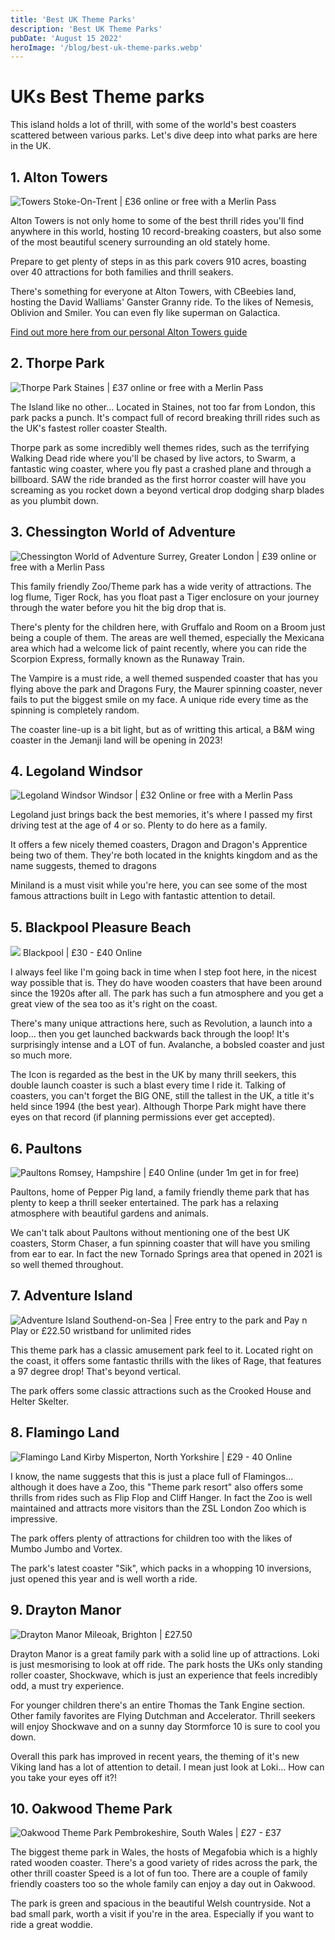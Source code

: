 ```yaml
---
title: 'Best UK Theme Parks'
description: 'Best UK Theme Parks'
pubDate: 'August 15 2022'
heroImage: '/blog/best-uk-theme-parks.webp'
---
```


# UKs Best Theme parks

This island holds a lot of thrill, with some of the world's best coasters scattered between various parks. Let's dive deep into what parks are here in the UK.

## 1. Alton Towers

![Towers](/blog/best-uk-theme-parks.webp)
Stoke-On-Trent | £36 online or free with a Merlin Pass

Alton Towers is not only home to some of the best thrill rides you'll find anywhere in this world, hosting 10 record-breaking coasters, but also some of the most beautiful scenery surrounding an old stately home.

Prepare to get plenty of steps in as this park covers 910 acres, boasting over 40 attractions for both families and thrill seakers.

There's something for everyone at Alton Towers, with CBeebies land, hosting the David Walliams' Ganster Granny ride. To the likes of Nemesis, Oblivion and Smiler. You can even fly like superman on Galactica.

[Find out more here from our personal Alton Towers guide](/posts/alton-towers)

## 2. Thorpe Park

![Thorpe Park](/blog/theme-parks/thorpe-park/stealth.webp)
Staines | £37 online or free with a Merlin Pass

The Island like no other... Located in Staines, not too far from London, this park packs a punch. It's compact full of record breaking thrill rides such as the UK's fastest roller coaster Stealth.

Thorpe park as some incredibly well themes rides, such as the terrifying Walking Dead ride where you'll be chased by live actors, to Swarm, a fantastic wing coaster, where you fly past a crashed plane and through a billboard. SAW the ride branded as the first horror coaster will have you screaming as you rocket down a beyond vertical drop dodging sharp blades as you plumbit down.

## 3. Chessington World of Adventure

![Chessington World of Adventure](/blog/theme-parks/chessington/crock-drop-img.webp)
Surrey, Greater London | £39 online or free with a Merlin Pass

This family friendly Zoo/Theme park has a wide verity of attractions. The log flume, Tiger Rock, has you float past a Tiger enclosure on your journey through the water before you hit the big drop that is.

There's plenty for the children here, with Gruffalo and Room on a Broom just being a couple of them. The areas are well themed, especially the Mexicana area which had a welcome lick of paint recently, where you can ride the Scorpion Express, formally known as the Runaway Train.

The Vampire is a must ride, a well themed suspended coaster that has you flying above the park and Dragons Fury, the Maurer spinning coaster, never fails to put the biggest smile on my face. A unique ride every time as the spinning is completely random.

The coaster line-up is a bit light, but as of writting this artical, a B&M wing coaster in the Jemanji land will be opening in 2023!

## 4. Legoland Windsor

![Legoland Windsor](/blog/theme-parks/legoland-windsor.webp)
Windsor | £32 Online or free with a Merlin Pass

Legoland just brings back the best memories, it's where I passed my first driving test at the age of 4 or so. Plenty to do here as a family.

It offers a few nicely themed coasters, Dragon and Dragon's Apprentice being two of them. They're both located in the knights kingdom and as the name suggests, themed to dragons

Miniland is a must visit while you're here, you can see some of the most famous attractions built in Lego with fantastic attention to detail.

## 5. Blackpool Pleasure Beach

![](/blog/theme-parks/blackpool/icon.webp)
Blackpool | £30 - £40 Online

I always feel like I'm going back in time when I step foot here, in the nicest way possible that is. They do have wooden coasters that have been around since the 1920s after all. The park has such a fun atmosphere and you get a great view of the sea too as it's right on the coast.

There's many unique attractions here, such as Revolution, a launch into a loop... then you get launched backwards back through the loop! It's surprisingly intense and a LOT of fun. Avalanche, a bobsled coaster and just so much more.

The Icon is regarded as the best in the UK by many thrill seekers, this double launch coaster is such a blast every time I ride it. Talking of coasters, you can't forget the BIG ONE, still the tallest in the UK, a title it's held since 1994 (the best year). Although Thorpe Park might have there eyes on that record (if planning permissions ever get accepted).

## 6. Paultons

![Paultons](/blog/theme-parks/paultons.webp)
Romsey, Hampshire | £40 Online (under 1m get in for free)

Paultons, home of Pepper Pig land, a family friendly theme park that has plenty to keep a thrill seeker entertained. The park has a relaxing atmosphere with beautiful gardens and animals.

We can't talk about Paultons without mentioning one of the best UK coasters, Storm Chaser, a fun spinning coaster that will have you smiling from ear to ear. In fact the new Tornado Springs area that opened in 2021 is so well themed throughout.

## 7. Adventure Island

![Adventure Island](/blog/theme-parks/adventure-island.webp)
Southend-on-Sea | Free entry to the park and Pay n Play or £22.50 wristband for unlimited rides

This theme park has a classic amusement park feel to it. Located right on the coast, it offers some fantastic thrills with the likes of Rage, that features a 97 degree drop! That's beyond vertical.

The park offers some classic attractions such as the Crooked House and Helter Skelter.

## 8. Flamingo Land

![Flamingo Land](/blog/theme-parks/flamingoland.webp)
Kirby Misperton, North Yorkshire | £29 - 40 Online

I know, the name suggests that this is just a place full of Flamingos... although it does have a Zoo, this "Theme park resort" also offers some thrills from rides such as Flip Flop and Cliff Hanger. In fact the Zoo is well maintained and attracts more visitors than the ZSL London Zoo which is impressive.

The park offers plenty of attractions for children too with the likes of Mumbo Jumbo and Vortex.

The park's latest coaster "Sik", which packs in a whopping 10 inversions, just opened this year and is well worth a ride.

## 9. Drayton Manor

![Drayton Manor](/blog/theme-parks/drayton-manor.webp)
Mileoak, Brighton | £27.50

Drayton Manor is a great family park with a solid line up of attractions. Loki is just mesmorising to look at off ride. The park hosts the UKs only standing roller coaster, Shockwave, which is just an experience that feels incredibly odd, a must try experience.

For younger children there's an entire Thomas the Tank Engine section. Other family favorites are Flying Dutchman and Accelerator. Thrill seekers will enjoy Shockwave and on a sunny day Stormforce 10 is sure to cool you down.

Overall this park has improved in recent years, the theming of it's new Viking land has a lot of attention to detail. I mean just look at Loki... How can you take your eyes off it?!

## 10. Oakwood Theme Park

![Oakwood Theme Park](/blog/theme-parks/oakwood.webp)
Pembrokeshire, South Wales | £27 - £37

The biggest theme park in Wales, the hosts of Megafobia which is a highly rated wooden coaster. There's a good variety of rides across the park, the other thrill coaster Speed is a lot of fun too. There are a couple of family friendly coasters too so the whole family can enjoy a day out in Oakwood.

The park is green and spacious in the beautiful Welsh countryside. Not a bad small park, worth a visit if you're in the area. Especially if you want to ride a great woddie.
